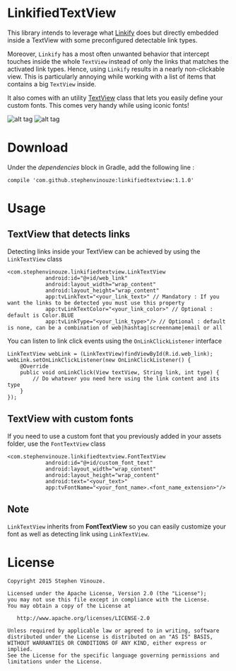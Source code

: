 # LinkifiedTextView
This library intends to leverage what [Linkify](http://developer.android.com/reference/android/text/util/Linkify.html) does but directly embedded inside a TextView with some preconfigured detectable link types.

Moreover, `Linkify` has a most often unwanted behavior that intercept touches inside the whole `TextView` instead of only the links that matches the activated link types. Hence, using `Linkify` results in a nearly non-clickable view. This is particularly annoying while working with a list of items that contains a big `TextView` inside.

It also comes with an utility [TextView](http://developer.android.com/reference/android/widget/TextView.html) class that lets you easily define your custom fonts. This comes very handy while using iconic fonts!

![alt tag](images/link_text_view.png)
![alt tag](images/font_text_view.png)

# Download

Under the *dependencies* block in Gradle, add the following line :

```
compile 'com.github.stephenvinouze:linkifiedtextview:1.1.0'
```

# Usage

## TextView that detects links
Detecting links inside your TextView can be achieved by using the `LinkTextView` class

```
<com.stephenvinouze.linkifiedtextview.LinkTextView
            android:id="@+id/web_link"
            android:layout_width="wrap_content"
            android:layout_height="wrap_content"
            app:tvLinkText="<your_link_text>" // Mandatory : If you want the links to be detected you must use this property
            app:tvLinkTextColor="<your_link_color>" // Optional : default is Color.BLUE
            app:tvLinkType="<your_link_type>"/> // Optional : default is none, can be a combination of web|hashtag|screenname|email or all
```
You can listen to link click events using the `OnLinkClickListener` interface

```
LinkTextView webLink = (LinkTextView)findViewById(R.id.web_link);
webLink.setOnLinkClickListener(new OnLinkClickListener() {
    @Override
    public void onLinkClick(View textView, String link, int type) {
        // Do whatever you need here using the link content and its type
    }
});
```

## TextView with custom fonts
If you need to use a custom font that you previously added in your assets folder, use the `FontTextView` class

```
<com.stephenvinouze.linkifiedtextview.FontTextView
            android:id="@+id/custom_font_text"
            android:layout_width="wrap_content"
            android:layout_height="wrap_content"
            android:text="<your_text>"
            app:tvFontName="<your_font_name>.<font_name_extension>"/>
```

## Note
`LinkTextView` inherits from **FontTextView** so you can easily customize your font as well as detecting link using `LinkTextView`.

# License

```
Copyright 2015 Stephen Vinouze.

Licensed under the Apache License, Version 2.0 (the "License");
you may not use this file except in compliance with the License.
You may obtain a copy of the License at

   http://www.apache.org/licenses/LICENSE-2.0

Unless required by applicable law or agreed to in writing, software
distributed under the License is distributed on an "AS IS" BASIS,
WITHOUT WARRANTIES OR CONDITIONS OF ANY KIND, either express or implied.
See the License for the specific language governing permissions and
limitations under the License.
```
